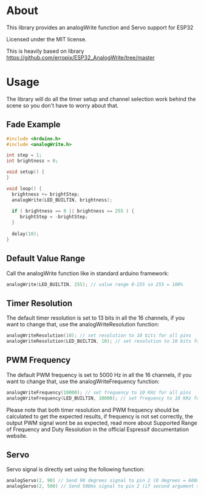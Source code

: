 # About
This library provides an analogWrite function and Servo support for ESP32

Licensed under the MIT license.

This is heavily based on library https://github.com/erropix/ESP32_AnalogWrite/tree/master

# Usage

The library will do all the timer setup and channel selection work behind the scene so you don't have to worry about that.

## Fade Example
```cpp
#include <Arduino.h>
#include <analogWrite.h>

int step = 1;
int brightness = 0;

void setup() {
}

void loop() {
  brightness += brightStep;
  analogWrite(LED_BUILTIN, brightness);
  
  if ( brightness == 0 || brightness == 255 ) {  
     brightStep = -brightStep;     
  }
  
  delay(10);  
}
```
  
## Default Value Range
Call the analogWrite function like in standard arduino framework:
```cpp
analogWrite(LED_BUILTIN, 255); // value range 0-255 so 255 = 100%
```

## Timer Resolution
The default timer resolution is set to 13 bits in all the 16 channels, if you want to change that, use the analogWriteResolution function:
```cpp
analogWriteResolution(10); // set resolution to 10 bits for all pins
analogWriteResolution(LED_BUILTIN, 10); // set resolution to 10 bits for LED pin
```
## PWM Frequency
The default PWM frequency is set to 5000 Hz in all the 16 channels, if you want to change that, use the analogWriteFrequency function:
```cpp
analogWriteFrequency(10000); // set frequency to 10 KHz for all pins
analogWriteFrequency(LED_BUILTIN, 10000); // set frequency to 10 KHz for LED pin
```

Please note that both timer resolution and PWM frequency should be calculated to get the expected results, if frequency is not set correctly, the output PWM signal wont be as expected, read more about Supported Range of Frequency and Duty Resolution in the official Espressif documentation website.

## Servo
Servo signal is directly set using the following function:
```cpp
analogServo(2, 90) // Send 90 degrees signal to pin 2 (0 degrees = 600ms 180 degrees = 2400ms at 50Hz)
analogServo(2, 500) // Send 500ms signal to pin 2 (if second argument > 200 then is converted to ms at 50Hz)
```

